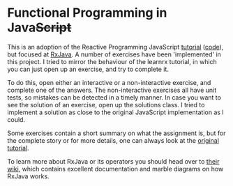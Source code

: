 Functional Programming in Java~~Script~~
=======

This is an adoption of the Reactive Programming JavaScript [tutorial](http://reactive-extensions.github.io/learnrx/) ([code](https://github.com/Reactive-Extensions/learnrx)), but focused at [RxJava](). A number of exercises have been 'implemented' in this project. I tried to mirror the behaviour of the learnrx tutorial, in which you can just open up an exercise, and try to complete it.

To do this, open either an interactive or a non-interactive exercise, and complete one of the answers. The non-interactive exercises all have unit tests, so mistakes can be detected in a timely manner. In case you want to see the solution of an exercise, open up the solutions class. I tried to implement a solution as close to the original JavaScript implementation as I could.

Some exercises contain a short summary on what the assignment is, but for the complete story or for more details, one can always look at the [original tutorial](http://reactive-extensions.github.io/learnrx/).

To learn more about RxJava or its operators you should head over to [their wiki](https://github.com/Netflix/RxJava/wiki), which contains excellent documentation and marble diagrams on how RxJava works.